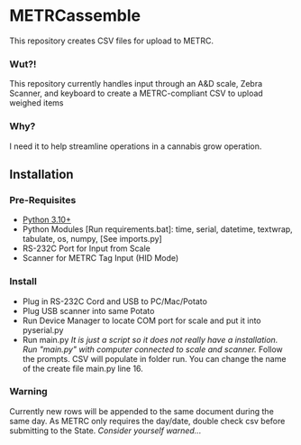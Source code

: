 # METRCassemble
This repository creates CSV files for upload to METRC.

### Wut?!
This repository currently handles input through an A&D scale, Zebra Scanner, and keyboard to create a METRC-compliant CSV to upload weighed items

### Why?
I need it to help streamline operations in a cannabis grow operation. 

## Installation


### Pre-Requisites
- [Python 3.10+](https://www.python.org/downloads/ "Python 3.10+")
- Python Modules [Run requirements.bat]: time, serial, datetime, textwrap, tabulate, os, numpy, [See imports.py]
- RS-232C Port for Input from Scale
- Scanner for METRC Tag Input (HID Mode)

### Install
- Plug in RS-232C Cord and USB to PC/Mac/Potato
- Plug USB scanner into same Potato
- Run Device Manager to locate COM port for scale and put it into pyserial.py
- Run main.py
_It is just a script so it does not really have a installation. Run "main.py" with computer connected to scale and scanner._
Follow the prompts. 
CSV will populate in folder run. You can change the name of the create file main.py line 16.

### Warning
Currently new rows will be appended to the same document during the same day. 
As METRC only requires the day/date, double check csv before submitting to the State.
_Consider yourself warned..._
